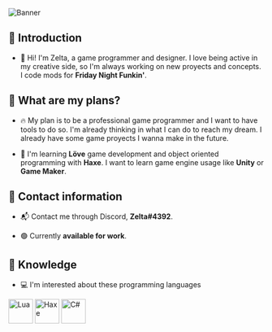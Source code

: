 ![Banner](https://i.imgur.com/9DoMUOS.png)

## 🌺 Introduction

- 👋 Hi! I'm Zelta, a game programmer and designer. I love being active in my creative side, so I'm always working on new proyects and concepts. I code mods for **Friday Night Funkin'**.

## 🔮 What are my plans?

- 🔥 My plan is to be a professional game programmer and I want to have tools to do so. I'm already thinking in what I can do to reach my dream. I already have some game proyects I wanna make in the future.

- 📗 I'm learning **Löve** game development and object oriented programming with **Haxe**. I want to learn game engine usage like **Unity** or **Game Maker**.
  
## 🧾 Contact information

-  📬 Contact me through Discord, **Zelta#4392**.

-  🟢 Currently **available for work**.

## 🧠 Knowledge

-  💻 I'm interested about these programming languages

<img title="Lua" src="https://upload.wikimedia.org/wikipedia/commons/thumb/c/cf/Lua-Logo.svg/1200px-Lua-Logo.svg.png" width="48"/> <img title="Haxe" src="https://cdn.jsdelivr.net/gh/devicons/devicon/icons/haxe/haxe-original.svg" width="48"/> <img title="C#" src="https://upload.wikimedia.org/wikipedia/commons/thumb/0/0d/C_Sharp_wordmark.svg/640px-C_Sharp_wordmark.svg.png" width="48"/>